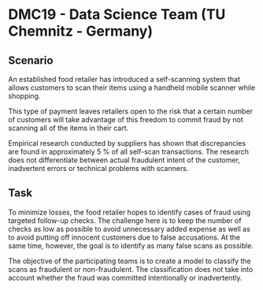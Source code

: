 # DMC19 - Data Science Team (TU Chemnitz - Germany)

## Scenario

An established food retailer has introduced a self-scanning system that allows customers to scan their items using a handheld mobile scanner while shopping.

This type of payment leaves retailers open to the risk that a certain number of customers will take advantage of this freedom to commit fraud by not scanning all of the items in their cart.

Empirical research conducted by suppliers has shown that discrepancies are found in approximately 5 % of all self-scan transactions. The research does not differentiate between actual fraudulent intent of the customer, inadvertent errors or technical problems with scanners.

## Task

To minimize losses, the food retailer hopes to identify cases of fraud using targeted follow-up checks. The challenge here is to keep the number of checks as low as possible to avoid unnecessary added expense as well as to avoid putting off innocent customers due to false accusations. At the same time, however, the goal is to identify as many false scans as possible.

The objective of the participating teams is to create a model to classify the scans as fraudulent or non-fraudulent. The classification does not take into account whether the fraud was committed intentionally or inadvertently.
